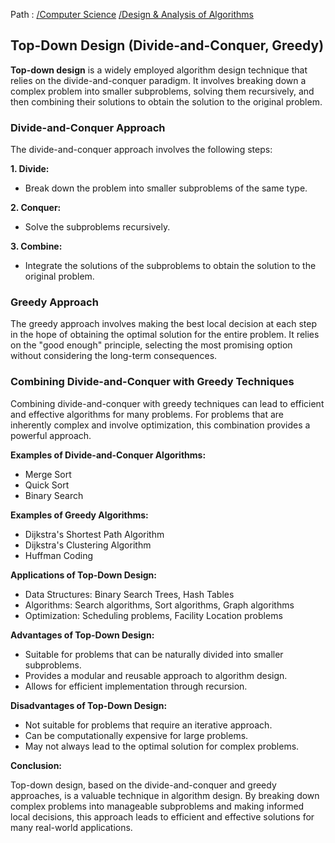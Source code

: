 Path : [/Computer Science](<..\..\index.md>) [/Design & Analysis of Algorithms](<..\index.md>)
## Top-Down Design (Divide-and-Conquer, Greedy)

**Top-down design** is a widely employed algorithm design technique that relies on the divide-and-conquer paradigm. It involves breaking down a complex problem into smaller subproblems, solving them recursively, and then combining their solutions to obtain the solution to the original problem.


### Divide-and-Conquer Approach

The divide-and-conquer approach involves the following steps:

**1. Divide:**
- Break down the problem into smaller subproblems of the same type.


**2. Conquer:**
- Solve the subproblems recursively.


**3. Combine:**
- Integrate the solutions of the subproblems to obtain the solution to the original problem.


### Greedy Approach

The greedy approach involves making the best local decision at each step in the hope of obtaining the optimal solution for the entire problem. It relies on the "good enough" principle, selecting the most promising option without considering the long-term consequences.


### Combining Divide-and-Conquer with Greedy Techniques

Combining divide-and-conquer with greedy techniques can lead to efficient and effective algorithms for many problems. For problems that are inherently complex and involve optimization, this combination provides a powerful approach.

**Examples of Divide-and-Conquer Algorithms:**

- Merge Sort
- Quick Sort
- Binary Search


**Examples of Greedy Algorithms:**

- Dijkstra's Shortest Path Algorithm
- Dijkstra's Clustering Algorithm
- Huffman Coding


**Applications of Top-Down Design:**

- Data Structures: Binary Search Trees, Hash Tables
- Algorithms: Search algorithms, Sort algorithms, Graph algorithms
- Optimization: Scheduling problems, Facility Location problems

**Advantages of Top-Down Design:**

- Suitable for problems that can be naturally divided into smaller subproblems.
- Provides a modular and reusable approach to algorithm design.
- Allows for efficient implementation through recursion.


**Disadvantages of Top-Down Design:**

- Not suitable for problems that require an iterative approach.
- Can be computationally expensive for large problems.
- May not always lead to the optimal solution for complex problems.


**Conclusion:**

Top-down design, based on the divide-and-conquer and greedy approaches, is a valuable technique in algorithm design. By breaking down complex problems into manageable subproblems and making informed local decisions, this approach leads to efficient and effective solutions for many real-world applications.
